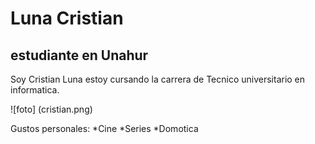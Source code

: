 # Luna Cristian 

##  estudiante en Unahur

Soy Cristian Luna estoy cursando la  carrera  de Tecnico universitario en informatica.

![foto] (cristian.png)

Gustos personales:
*Cine
*Series
*Domotica
